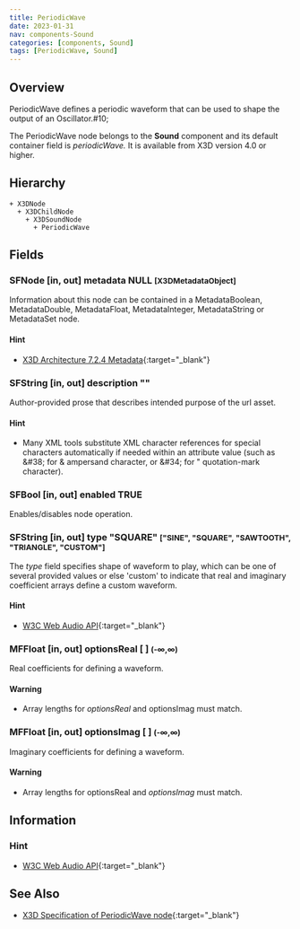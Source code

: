 ```yaml
---
title: PeriodicWave
date: 2023-01-31
nav: components-Sound
categories: [components, Sound]
tags: [PeriodicWave, Sound]
---
```

<style>
.post h3 {
   word-spacing: 0.2em;
}
</style>

## Overview

PeriodicWave defines a periodic waveform that can be used to shape the output of an Oscillator.#10;

The PeriodicWave node belongs to the **Sound** component and its default container field is *periodicWave.* It is available from X3D version 4.0 or higher.

## Hierarchy

```
+ X3DNode
  + X3DChildNode
    + X3DSoundNode
      + PeriodicWave
```

## Fields

### SFNode [in, out] **metadata** NULL <small>[X3DMetadataObject]</small>

Information about this node can be contained in a MetadataBoolean, MetadataDouble, MetadataFloat, MetadataInteger, MetadataString or MetadataSet node.

#### Hint

- [X3D Architecture 7.2.4 Metadata](https://www.web3d.org/specifications/X3Dv4Draft/ISO-IEC19775-1v4-CD1/Part01/components/core.html#Metadata){:target="_blank"}

### SFString [in, out] **description** ""

Author-provided prose that describes intended purpose of the url asset.

#### Hint

- Many XML tools substitute XML character references for special characters automatically if needed within an attribute value (such as &amp;#38; for &amp; ampersand character, or &amp;#34; for " quotation-mark character).

### SFBool [in, out] **enabled** TRUE

Enables/disables node operation.

### SFString [in, out] **type** "SQUARE" <small>["SINE", "SQUARE", "SAWTOOTH", "TRIANGLE", "CUSTOM"]</small>

The *type* field specifies shape of waveform to play, which can be one of several provided values or else 'custom' to indicate that real and imaginary coefficient arrays define a custom waveform.

#### Hint

- [W3C Web Audio API](https://www.w3.org/TR/webaudio/#dictdef-periodicwaveoptions){:target="_blank"}

### MFFloat [in, out] **optionsReal** [ ] <small>(-∞,∞)</small>

Real coefficients for defining a waveform.

#### Warning

- Array lengths for *optionsReal* and optionsImag must match.

### MFFloat [in, out] **optionsImag** [ ] <small>(-∞,∞)</small>

Imaginary coefficients for defining a waveform.

#### Warning

- Array lengths for optionsReal and *optionsImag* must match.

## Information

### Hint

- [W3C Web Audio API](https://www.w3.org/TR/webaudio/#periodicwave){:target="_blank"}

## See Also

- [X3D Specification of PeriodicWave node](https://www.web3d.org/documents/specifications/19775-1/V4.0/Part01/components/sound.html#PeriodicWave){:target="_blank"}
